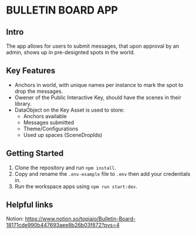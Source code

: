 # BULLETIN BOARD APP

## Intro

The app allows for users to submit messages, that upon approval by an admin, shows up in pre-designted spots in the world.

## Key Features

- Anchors in world, with unique names per instance to mark the spot to drop the messages.
- Owener of the Public Interactive Key, should have the scenes in their library.
- DataObject on the Key Asset is used to store:
  - Anchors available
  - Messages submitted
  - Theme/Configurations
  - Used up spaces (SceneDropIds)


 ## Getting Started

 1. Clone the repository and run `npm install`.
 2. Copy and rename the `.env-example` file to `.env` then add your credentials in.
 3. Run the workspace apps using `npm run start:dev`.

## Helpful links

Notion: https://www.notion.so/topiaio/Bulletin-Board-18171cde990b447693aee8b26b03f872?pvs=4


